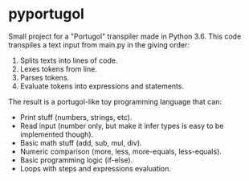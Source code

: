 # pyportugol
Small project for a "Portugol" transpiler made in Python 3.6. This code transpiles
a text input from main.py in the giving order:
1. Splits texts into lines of code.
2. Lexes tokens from line.
2. Parses tokens.
3. Evaluate tokens into expressions and statements.

The result is a portugol-like toy programming language that can:
- Print stuff (numbers, strings, etc).
- Read input (number only, but make it infer types is easy to be implemented though).
- Basic math stuff (add, sub, mul, div).
- Numeric comparison (more, less, more-equals, less-equals).
- Basic programming logic (if-else).
- Loops with steps and expressions evaluation.

